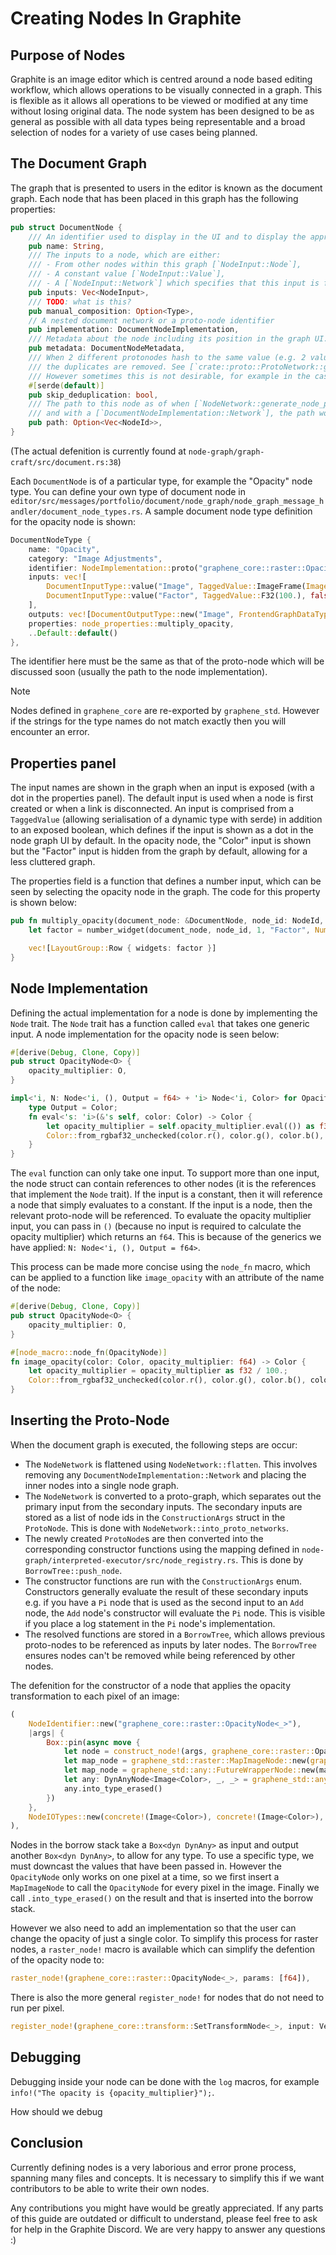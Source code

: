 # Creating Nodes In Graphite

## Purpose of Nodes

Graphite is an image editor which is centred around a node based editing workflow, which allows operations to be visually connected in a graph. This is flexible as it allows all operations to be viewed or modified at any time without losing original data. The node system has been designed to be as general as possible with all data types being representable and a broad selection of nodes for a variety of use cases being planned.

## The Document Graph

The graph that is presented to users in the editor is known as the document graph. Each node that has been placed in this graph has the following properties:

```rs
pub struct DocumentNode {
	/// An identifier used to display in the UI and to display the appropriate properties.
	pub name: String,
	/// The inputs to a node, which are either:
	/// - From other nodes within this graph [`NodeInput::Node`],
	/// - A constant value [`NodeInput::Value`],
	/// - A [`NodeInput::Network`] which specifies that this input is from outside the graph, which is resolved in the graph flattening step.
	pub inputs: Vec<NodeInput>,
	/// TODO: what is this?
	pub manual_composition: Option<Type>,
	// A nested document network or a proto-node identifier
	pub implementation: DocumentNodeImplementation,
	/// Metadata about the node including its position in the graph UI.
	pub metadata: DocumentNodeMetadata,
	/// When 2 different protonodes hash to the same value (e.g. 2 value nodes that contain `2u32` or 2 multiply nodes that have the same node ids as input)
	/// the duplicates are removed. See [`crate::proto::ProtoNetwork::generate_stable_node_ids`] for details.
	/// However sometimes this is not desirable, for example in the case of a [`graphene_core::memo::MonitorNode`] that needs to be accessed outside of the graph.
	#[serde(default)]
	pub skip_deduplication: bool,
	/// The path to this node as of when [`NodeNetwork::generate_node_paths`] was called. For example if this node was id 6 inside a node with id 4
	/// and with a [`DocumentNodeImplementation::Network`], the path would be [4,6].
	pub path: Option<Vec<NodeId>>,
}
```
(The actual defenition is currently found at `node-graph/graph-craft/src/document.rs:38`)

Each `DocumentNode` is of a particular type, for example the "Opacity" node type. You can define your own type of document node in `editor/src/messages/portfolio/document/node_graph/node_graph_message_handler/document_node_types.rs`. A sample document node type definition for the opacity node is shown:

```rs
DocumentNodeType {
	name: "Opacity",
	category: "Image Adjustments",
	identifier: NodeImplementation::proto("graphene_core::raster::OpacityNode<_>"),
	inputs: vec![
		DocumentInputType::value("Image", TaggedValue::ImageFrame(ImageFrame::empty()), true),
		DocumentInputType::value("Factor", TaggedValue::F32(100.), false),
	],
	outputs: vec![DocumentOutputType::new("Image", FrontendGraphDataType::Raster)],
	properties: node_properties::multiply_opacity,
	..Default::default()
},
```


The identifier here must be the same as that of the proto-node which will be discussed soon (usually the path to the node implementation).
> [!NOTE]
> Nodes defined in `graphene_core` are re-exported by `graphene_std`. However if the strings for the type names do not match exactly then you will encounter an error.

## Properties panel

The input names are shown in the graph when an input is exposed (with a dot in the properties panel). The default input is used when a node is first created or when a link is disconnected. An input is comprised from a `TaggedValue` (allowing serialisation of a dynamic type with serde) in addition to an exposed boolean, which defines if the input is shown as a dot in the node graph UI by default. In the opacity node, the "Color" input is shown but the "Factor" input is hidden from the graph by default, allowing for a less cluttered graph.

The properties field is a function that defines a number input, which can be seen by selecting the opacity node in the graph. The code for this property is shown below:

```rs
pub fn multiply_opacity(document_node: &DocumentNode, node_id: NodeId, _context: &mut NodePropertiesContext) -> Vec<LayoutGroup> {
	let factor = number_widget(document_node, node_id, 1, "Factor", NumberInput::default().min(0.).max(100.).unit("%"), true);

	vec![LayoutGroup::Row { widgets: factor }]
}
```

## Node Implementation

Defining the actual implementation for a node is done by implementing the `Node` trait. The `Node` trait has a function called `eval` that takes one generic input. A node implementation for the opacity node is seen below:

```rs
#[derive(Debug, Clone, Copy)]
pub struct OpacityNode<O> {
	opacity_multiplier: O,
}

impl<'i, N: Node<'i, (), Output = f64> + 'i> Node<'i, Color> for OpacityNode<N> {
	type Output = Color;
	fn eval<'s: 'i>(&'s self, color: Color) -> Color {
		let opacity_multiplier = self.opacity_multiplier.eval(()) as f32 / 100.;
		Color::from_rgbaf32_unchecked(color.r(), color.g(), color.b(), color.a() * opacity_multiplier)
	}
}
```

The `eval` function can only take one input. To support more than one input, the node struct can contain references to other nodes (it is the references that implement the `Node` trait). If the input is a constant, then it will reference a node that simply evaluates to a constant. If the input is a node, then the relevant proto-node will be referenced. To evaluate the opacity multiplier input, you can pass in `()` (because no input is required to calculate the opacity multiplier) which returns an `f64`. This is because of the generics we have applied: `N: Node<'i, (), Output = f64>`.

This process can be made more concise using the `node_fn` macro, which can be applied to a function like `image_opacity` with an attribute of the name of the node:

```rs
#[derive(Debug, Clone, Copy)]
pub struct OpacityNode<O> {
	opacity_multiplier: O,
}

#[node_macro::node_fn(OpacityNode)]
fn image_opacity(color: Color, opacity_multiplier: f64) -> Color {
	let opacity_multiplier = opacity_multiplier as f32 / 100.;
	Color::from_rgbaf32_unchecked(color.r(), color.g(), color.b(), color.a() * opacity_multiplier)
}
```

## Inserting the Proto-Node

When the document graph is executed, the following steps are occur:
- The `NodeNetwork` is flattened using `NodeNetwork::flatten`. This involves removing any `DocumentNodeImplementation::Network` and placing the inner nodes into a single node graph.
- The `NodeNetwork` is converted to a proto-graph, which separates out the primary input from the secondary inputs. The secondary inputs are stored as a list of node ids in the `ConstructionArgs` struct in the `ProtoNode`. This is done with `NodeNetwork::into_proto_networks`.
- The newly created `ProtoNode`s are then converted into the corresponding constructor functions using the mapping defined in `node-graph/interpreted-executor/src/node_registry.rs`. This is done by `BorrowTree::push_node`.
- The constructor functions are run with the `ConstructionArgs` enum. Constructors generally evaluate the result of these secondary inputs e.g. if you have a `Pi` node that is used as the second input to an `Add` node, the `Add` node's constructor will evaluate the `Pi` node. This is visible if you place a log statement in the `Pi` node's implementation.
- The resolved functions are stored in a `BorrowTree`, which allows previous proto-nodes to be referenced as inputs by later nodes. The `BorrowTree` ensures nodes can't be removed while being referenced by other nodes.

The defenition for the constructor of a node that applies the opacity transformation to each pixel of an image:
```rs
(
	NodeIdentifier::new("graphene_core::raster::OpacityNode<_>"),
	|args| {
		Box::pin(async move {
			let node = construct_node!(args, graphene_core::raster::OpacityNode<_>, [f64]).await;
			let map_node = graphene_std::raster::MapImageNode::new(graphene_core::value::ValueNode::new(node));
			let map_node = graphene_std::any::FutureWrapperNode::new(map_node);
			let any: DynAnyNode<Image<Color>, _, _> = graphene_std::any::DynAnyNode::new(graphene_core::value::ValueNode::new(map_node));
			any.into_type_erased()
		})
	},
	NodeIOTypes::new(concrete!(Image<Color>), concrete!(Image<Color>), vec![fn_type!(f64))]),
),
```

Nodes in the borrow stack take a `Box<dyn DynAny>` as input and output another `Box<dyn DynAny>`, to allow for any type. To use a specific type, we must downcast the values that have been passed in.
However the `OpacityNode` only works on one pixel at a time, so we first insert a `MapImageNode` to call the `OpacityNode` for every pixel in the image.
Finally we call `.into_type_erased()` on the result and that is inserted into the borrow stack.

However we also need to add an implementation so that the user can change the opacity of just a single color. To simplify this process for raster nodes, a `raster_node!` macro is available which can simplify the defention of the opacity node to:
```rs
raster_node!(graphene_core::raster::OpacityNode<_>, params: [f64]),
```

There is also the more general `register_node!` for nodes that do not need to run per pixel.
```rs
register_node!(graphene_core::transform::SetTransformNode<_>, input: VectorData, params: [DAffine2]),
```

## Debugging

Debugging inside your node can be done with the `log` macros, for example `info!("The opacity is {opacity_multiplier}");`.

How should we debug 

## Conclusion

Currently defining nodes is a very laborious and error prone process, spanning many files and concepts. It is necessary to simplify this if we want contributors to be able to write their own nodes.

Any contributions you might have would be greatly appreciated. If any parts of this guide are outdated or difficult to understand, please feel free to ask for help in the Graphite Discord. We are very happy to answer any questions :)
